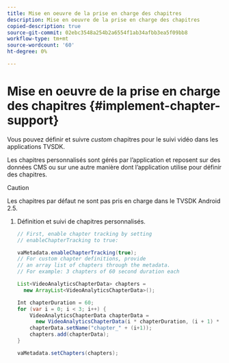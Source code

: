 ```yaml
---
title: Mise en oeuvre de la prise en charge des chapitres
description: Mise en oeuvre de la prise en charge des chapitres
copied-description: true
source-git-commit: 02ebc3548a254b2a6554f1ab34afbb3ea5f09bb8
workflow-type: tm+mt
source-wordcount: '60'
ht-degree: 0%

---
```


# Mise en oeuvre de la prise en charge des chapitres {#implement-chapter-support}

Vous pouvez définir et suivre *custom* chapitres pour le suivi vidéo dans les applications TVSDK.

Les chapitres personnalisés sont gérés par l’application et reposent sur des données CMS ou sur une autre manière dont l’application utilise pour définir des chapitres.

>[!CAUTION]
>
>Les chapitres par défaut ne sont pas pris en charge dans le TVSDK Android 2.5.

1. Définition et suivi de chapitres personnalisés.

   ```java
   // First, enable chapter tracking by setting   
   // enableChapterTracking to true: 
   
   vaMetadata.enableChapterTracking(true); 
   // For custom chapter definitions, provide  
   // an array list of chapters through the metadata. 
   // For example: 3 chapters of 60 second duration each 
   
   List<VideoAnalyticsChapterData> chapters =  
     new ArrayList<VideoAnalyticsChapterData>(); 
   
   Int chapterDuration = 60; 
   for (var i = 0; i < 3; i++) { 
       VideoAnalyticsChapterData chapterData =  
         new VideoAnalyticsChapterData(i * chapterDuration, (i + 1) * chapterDuration);  
       chapterData.setName("chapter_" + (i+1)); 
       chapters.add(chapterData); 
   } 
   
   vaMetadata.setChapters(chapters); 
   ```
